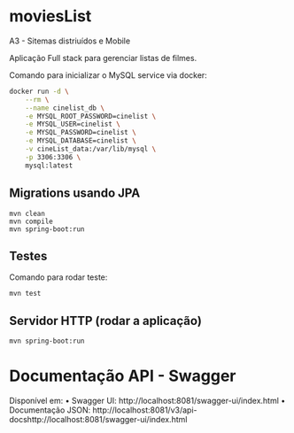 # moviesList
A3 - Sitemas distriuídos e Mobile

Aplicação Full stack para gerenciar listas de filmes.

Comando para inicializar o MySQL service via docker:

```sh
docker run -d \
    --rm \
    --name cinelist_db \
    -e MYSQL_ROOT_PASSWORD=cinelist \
    -e MYSQL_USER=cinelist \
    -e MYSQL_PASSWORD=cinelist \
    -e MYSQL_DATABASE=cinelist \
    -v cineList_data:/var/lib/mysql \
    -p 3306:3306 \
    mysql:latest
```

## Migrations usando JPA

```
mvn clean
mvn compile
mvn spring-boot:run
```

## Testes

Comando para rodar teste:
```
mvn test        
```

## Servidor HTTP (rodar a aplicação)

```
mvn spring-boot:run
```

# Documentação API - Swagger

Disponível em:
	•	Swagger UI: http://localhost:8081/swagger-ui/index.html
	•	Documentação JSON: http://localhost:8081/v3/api-docshttp://localhost:8081/swagger-ui/index.html
